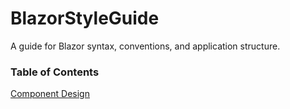 
# BlazorStyleGuide
A guide for Blazor syntax, conventions, and application structure.

### Table of Contents



[Component Design](https://github.com/sfvicente/BlazorStyleGuide/blob/master/ComponentDesign.md)




